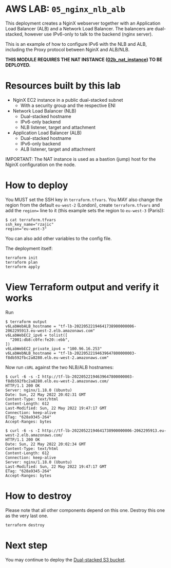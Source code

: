 # AWS LAB: `05_nginx_nlb_alb`

This deployment creates a NginX webserver together with an Application Load Balancer (ALB) and a Network Load Balancer.
The balancers are dual-stacked, however use IPv6-only to talk to the backend (nginx server).

This is an example of how to configure IPv6 with the NLB and ALB, including the Proxy protocol between NginX and ALB/NLB.

**THIS MODULE REQUIRES THE NAT INSTANCE ([02b_nat_instance](../02b_nat_instance/README.md)) TO BE DEPLOYED.**

# Resources built by this lab

- NginX EC2 instance in a public dual-stacked subnet
  - With a security group and the respective ENI
- Network Load Balancer (NLB)
  - Dual-stacked hostname
  - IPv6-only backend
  - NLB listener, target and attachment
- Application Load Balancer (ALB)
  - Dual-stacked hostname
  - IPv6-only backend
  - ALB listener, target and attachment

IMPORTANT: The NAT instance is used as a bastion (jump) host for the NginX configuration on the node.

# How to deploy

You MUST set the SSH key in `terraform.tfvars`. You MAY also change the region from the default `eu-west-2` (London), create `terraform.tfvars` and add the `region=` line to it (this example sets the region to `eu-west-3` (Paris)):

```
$ cat terraform.tfvars
ssh_key_name="rzajic"
region="eu-west-3"
```

You can also add other variables to the config file.

The deployment itself:

```
terraform init
terraform plan
terraform apply
```

# View Terraform output and verify it works

Run

```
$ terraform output
v6LabWebALB_hostname = "tf-lb-20220522194641738900000006-2062295913.eu-west-2.elb.amazonaws.com"
v6LabWebEC2_ipv6 = tolist([
  "2001:db8:c0fe:fe20::ebb",
])
v6LabWebEC2_private_ipv4 = "100.96.16.253"
v6LabWebNLB_hostname = "tf-lb-20220522194639647800000003-f8db592fbc2a8280.elb.eu-west-2.amazonaws.com"
```

Now run `cURL` against the two NLB/ALB hostnames:

```
$ curl -6 -s -I http://tf-lb-20220522194639647800000003-f8db592fbc2a8280.elb.eu-west-2.amazonaws.com/
HTTP/1.1 200 OK
Server: nginx/1.18.0 (Ubuntu)
Date: Sun, 22 May 2022 20:02:31 GMT
Content-Type: text/html
Content-Length: 612
Last-Modified: Sun, 22 May 2022 19:47:17 GMT
Connection: keep-alive
ETag: "628a9345-264"
Accept-Ranges: bytes
```

```
$ curl -6 -s -I http://tf-lb-20220522194641738900000006-2062295913.eu-west-2.elb.amazonaws.com/
HTTP/1.1 200 OK
Date: Sun, 22 May 2022 20:02:34 GMT
Content-Type: text/html
Content-Length: 612
Connection: keep-alive
Server: nginx/1.18.0 (Ubuntu)
Last-Modified: Sun, 22 May 2022 19:47:17 GMT
ETag: "628a9345-264"
Accept-Ranges: bytes
```

# How to destroy

Please note that all other components depend on this one. Destroy this one as the very last one.

```
terraform destroy
```

# Next step

You may continue to deploy the [Dual-stacked S3 bucket](../06_s3/README.md).

